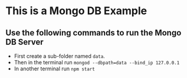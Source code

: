 # This is a Mongo DB Example

## Use the following commands to run the Mongo DB Server
- First create a sub-folder named `data`.
- Then in the terminal run `mongod --dbpath=data --bind_ip 127.0.0.1`
- In another terminal run `npm start`


